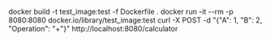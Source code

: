 docker build -t test_image:test -f Dockerfile .
docker run -it --rm -p 8080:8080 docker.io/library/test_image:test
curl -X POST -d "{\"A\": 1, \"B\": 2, \"Operation\": \"+\"}" http://localhost:8080/calculator
